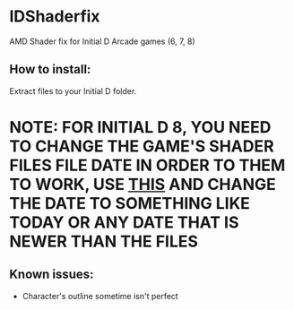 # IDShaderfix
AMD Shader fix for Initial D Arcade games (6, 7, 8)

## How to install:

Extract files to your Initial D folder.

# NOTE: FOR INITIAL D 8, YOU NEED TO CHANGE THE GAME'S SHADER FILES FILE DATE IN ORDER TO THEM TO WORK, USE [THIS](https://www.nirsoft.net/utils/bulkfilechanger.zip) AND CHANGE THE DATE TO SOMETHING LIKE TODAY OR ANY DATE THAT IS NEWER THAN THE FILES

## Known issues:
- Character's outline sometime isn't perfect
